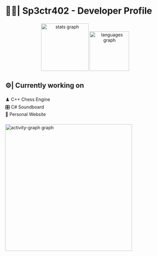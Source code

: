 <h1 align="left">🐦‍🔥| Sp3ctr402 - Developer Profile</h1>

###

<div align="center">
  <img src="https://github-readme-stats.vercel.app/api?username=Sp3ctr402&hide_title=false&hide_rank=false&show_icons=true&include_all_commits=true&count_private=true&disable_animations=false&theme=onedark&locale=en&hide_border=false&order=1" height="150" alt="stats graph"  />
  <img src="https://github-readme-stats.vercel.app/api/top-langs?username=Sp3ctr402&locale=en&hide_title=true&layout=compact&card_width=320&langs_count=5&theme=onedark&hide_border=false&order=2" height="125" alt="languages graph"  />
</div>

###

<h2 align="left">⚙️| ​Currently working on</h2>

###

<p align="left">♟️​ C++ Chess Engine<br> 🎛️​ C# Soundboard<br> 🔗 Personal Website</p>

###

<div align="left">
  <img src="https://github-readme-activity-graph.vercel.app/graph?username=Sp3ctr402&radius=16&theme=one-dark&area=true&order=5&hide_border=true&hide_title=true" height="400" alt="activity-graph graph"  />
</div>

###
